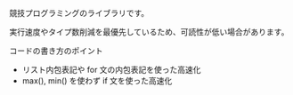 競技プログラミングのライブラリです。

実行速度やタイプ数削減を最優先しているため、可読性が低い場合があります。

コードの書き方のポイント
* リスト内包表記や for 文の内包表記を使った高速化
* max(), min() を使わず if 文を使った高速化